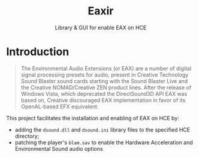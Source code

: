 <h1 align="center">Eaxir</h1>
<p align="center">
  Library & GUI for enable EAX on HCE
</p>

# Introduction

> The Environmental Audio Extensions (or EAX) are a number of digital signal processing presets for audio,
present in Creative Technology Sound Blaster sound cards starting with the Sound Blaster Live and the
Creative NOMAD/Creative ZEN product lines. After the release of Windows Vista, which deprecated the
DirectSound3D API EAX was based on, Creative discouraged EAX implementation in favor of its OpenAL-based EFX equivalent.

This project facilitates the installation and enabling of EAX on HCE by:

* adding the `dsound.dll` and `dsound.ini` library files to the specified HCE directory;
* patching the player's `blam.sav` to enable the Hardware Acceleration and Environmental Sound audio options

